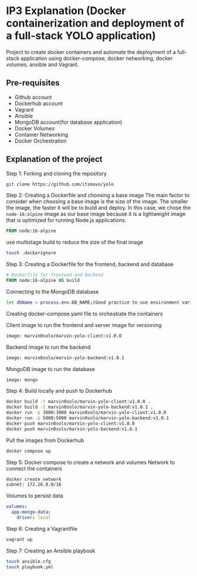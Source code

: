 # IP3 Explanation (Docker containerization and deployment of a full-stack YOLO application)
Project to create docker containers and automate the deployment of a full-stack application using docker-compose, docker networking, docker volumes, ansible and Vagrant. 

## Pre-requisites
- Github account
- Dockerhub account
- Vagrant
- Ansible
- MongoDB account(for database application)
- Docker Volumes
- Container Networking
- Docker Orchestration

## Explanation of the project
Step 1: Forking and cloning the repository
```bash
git clone https://github.com/itsmavo/yolo
```
Step 2: Creating a Dockerfile and choosing a base image
The main factor to consider when choosing a base image is the size of the image. The smaller the image, the faster it will be to build and deploy. In this case, we chose the `node-16:alpine` image as our base image because it is a lightweight image that is optimized for running Node.js applications.  
```dockerfile
FROM node:16-alpine
```
use multistage build to reduce the size of the final image
```sh
touch .dockerignore
```
Step 3: Creating a Dockerfile for the frontend, backend and database

```dockerfile
# Dockerfile for frontend and Backend
FROM node:16-alpine AS build
```
Connecting to the MongoDB database
```sh
let dbName = process.env.DB_NAME;(Good practice to use environment variables)
```
Creating docker-compose.yaml file to orchestrate the containers

Client image to run the frontend  and server image for versioning
```sh
image: marvin0solo/marvin-yolo-client:v1.0.0
```

Backend image to run the backend
```sh
image: marvin0solo/marvin-yolo-backend:v1.0.1
```

MongoDB image to run the database
```sh
image: mongo
```

Step 4: Build locally and push to Dockerhub
```sh
docker build -t marvin0solo/marvin-yolo-client:v1.0.0 .
docker build -t marvin0solo/marvin-yolo-backend:v1.0.1 .
docker run -p 3000:3000 marvin0solo/marvin-yolo-client:v1.0.0
docker run -p 5000:5000 marvin0solo/marvin-yolo-backend:v1.0.1
docker push marvin0solo/marvin-yolo-client:v1.0.0
docker push marvin0solo/marvin-yolo-backend:v1.0.1
```
Pull the images from Dockerhub 
```sh
docker compose up
```
Step 5: Docker compose to create a network and volumes
Network to connect the containers

```bash
docker create network 
subnet: 172.20.0.0/16
```
Volumes to persist data
```yaml
volumes:
  app-mongo-data:
    driver: local
```

Step 6: Creating a Vagrantfile
```sh
vagrant up
```
Step 7: Creating an Ansible playbook
```sh
touch ansible.cfg
touch playbook.yml
```